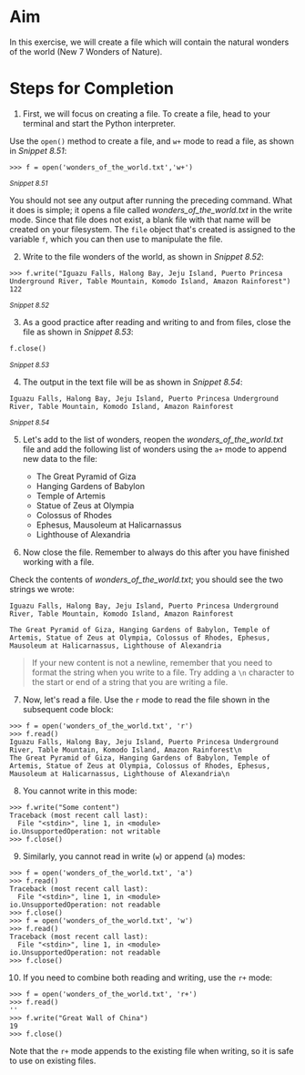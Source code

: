 <!-- practice -->

# Aim

In this exercise, we will create a file which will contain the natural wonders of the world (New 7 Wonders of Nature).

# Steps for Completion

1. First, we will focus on creating a file. To create a file, head to your terminal and start the Python interpreter.

Use the `open()` method to create a file, and `w+` mode to read a file, as shown in _Snippet 8.51_:

```
>>> f = open('wonders_of_the_world.txt','w+')
```

<sup>_Snippet 8.51_</sup>

You should not see any output after running the preceding command. What it does is simple; it opens a file called _wonders_of_the_world.txt_ in the write mode. Since that file does not exist, a blank file with that name will be created on your filesystem. The `file` object that's created is assigned to the variable `f`, which you can then use to manipulate the file.

2. Write to the file wonders of the world, as shown in _Snippet 8.52_:

```
>>> f.write("Iguazu Falls, Halong Bay, Jeju Island, Puerto Princesa Underground River, Table Mountain, Komodo Island, Amazon Rainforest")
122
```

<sup>_Snippet 8.52_</sup>

3. As a good practice after reading and writing to and from files, close the file as shown in _Snippet 8.53_:

```python
f.close()
```

<sup>_Snippet 8.53_</sup>

4. The output in the text file will be as shown in _Snippet 8.54_:

```
Iguazu Falls, Halong Bay, Jeju Island, Puerto Princesa Underground River, Table Mountain, Komodo Island, Amazon Rainforest
```

<sup>_Snippet 8.54_</sup>

5. Let's add to the list of wonders, reopen the _wonders_of_the_world.txt_ file and add the following list of wonders using the `a+` mode to append new data to the file:

   - The Great Pyramid of Giza
   - Hanging Gardens of Babylon
   - Temple of Artemis
   - Statue of Zeus at Olympia
   - Colossus of Rhodes
   - Ephesus, Mausoleum at Halicarnassus
   - Lighthouse of Alexandria

6. Now close the file. Remember to always do this after you have finished working with a file.

Check the contents of _wonders_of_the_world.txt_; you should see the two strings we wrote:

```
Iguazu Falls, Halong Bay, Jeju Island, Puerto Princesa Underground River, Table Mountain, Komodo Island, Amazon Rainforest

The Great Pyramid of Giza, Hanging Gardens of Babylon, Temple of Artemis, Statue of Zeus at Olympia, Colossus of Rhodes, Ephesus, Mausoleum at Halicarnassus, Lighthouse of Alexandria
```

> If your new content is not a newline, remember that you need to format the string when you write to a file. Try adding a `\n` character to the start or end of a string that you are writing a file.

7. Now, let's read a file. Use the `r` mode to read the file shown in the subsequent code block:

```
>>> f = open('wonders_of_the_world.txt', 'r')
>>> f.read()
Iguazu Falls, Halong Bay, Jeju Island, Puerto Princesa Underground River, Table Mountain, Komodo Island, Amazon Rainforest\n
The Great Pyramid of Giza, Hanging Gardens of Babylon, Temple of Artemis, Statue of Zeus at Olympia, Colossus of Rhodes, Ephesus, Mausoleum at Halicarnassus, Lighthouse of Alexandria\n
```

8. You cannot write in this mode:

```
>>> f.write("Some content")
Traceback (most recent call last):
  File "<stdin>", line 1, in <module>
io.UnsupportedOperation: not writable
>>> f.close()
```

9. Similarly, you cannot read in write (`w`) or append (`a`) modes:

```
>>> f = open('wonders_of_the_world.txt', 'a')
>>> f.read()
Traceback (most recent call last):
  File "<stdin>", line 1, in <module>
io.UnsupportedOperation: not readable
>>> f.close()
>>> f = open('wonders_of_the_world.txt', 'w')
>>> f.read()
Traceback (most recent call last):
  File "<stdin>", line 1, in <module>
io.UnsupportedOperation: not readable
>>> f.close()
```

10. If you need to combine both reading and writing, use the `r+` mode:

```
>>> f = open('wonders_of_the_world.txt', 'r+')
>>> f.read()
''
>>> f.write("Great Wall of China")
19
>>> f.close()
```

Note that the `r+` mode appends to the existing file when writing, so it is safe to use on existing files.
